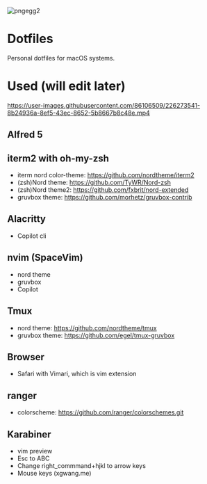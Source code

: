 ![pngegg2](https://user-images.githubusercontent.com/86106509/226273477-ae5e4471-40b8-4fff-8e0d-194eddd5de5b.png)

# Dotfiles
Personal dotfiles for macOS systems. 

# Used (will edit later)
https://user-images.githubusercontent.com/86106509/226273541-8b24936a-8ef5-43ec-8652-5b8667b8c48e.mp4
## Alfred 5
## iterm2 with oh-my-zsh
- iterm nord color-theme: https://github.com/nordtheme/iterm2
- (zsh)Nord theme: https://github.com/TyWR/Nord-zsh
- (zsh)Nord theme2: https://github.com/fxbrit/nord-extended
- gruvbox theme: https://github.com/morhetz/gruvbox-contrib
## Alacritty 
- Copilot cli 
## nvim (SpaceVim)
- nord theme
- gruvbox
- Copilot 
## Tmux
- nord theme: https://github.com/nordtheme/tmux
- gruvbox theme: https://github.com/egel/tmux-gruvbox
## Browser
- Safari with Vimari, which is vim extension
## ranger
- colorscheme: https://github.com/ranger/colorschemes.git
## Karabiner 
- vim preview 
- Esc to ABC 
- Change right_commmand+hjkl to arrow keys
- Mouse keys (xgwang.me)

